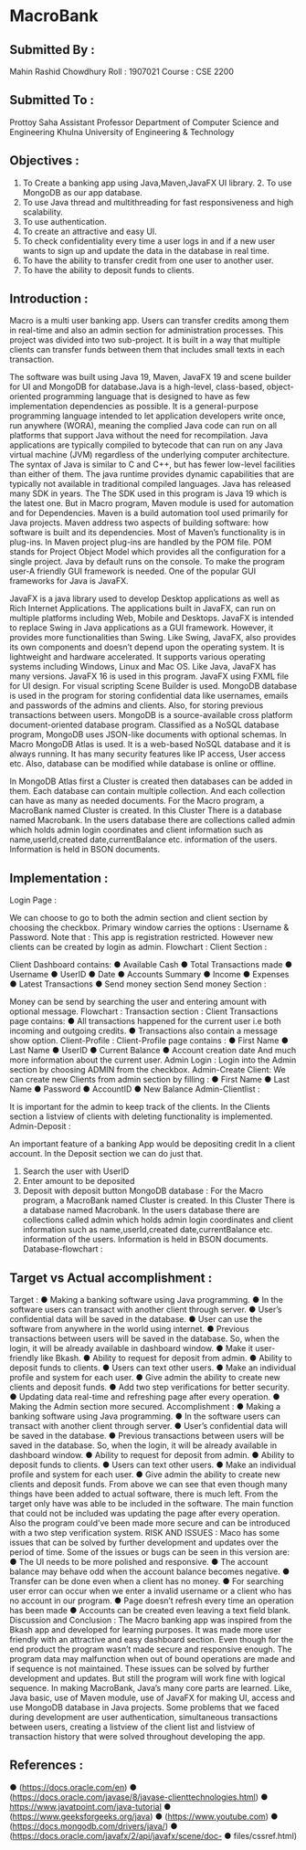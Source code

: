 # MacroBank

## Submitted By : 
Mahin Rashid Chowdhury 
Roll : 1907021 
Course : CSE 2200 
## Submitted To : 
Prottoy Saha 
Assistant Professor 
Department of Computer Science and Engineering 
Khulna University of Engineering &amp; Technology

## Objectives : 
1. To Create a banking app using Java,Maven,JavaFX UI library. 2. To use MongoDB as our app database. 
3. To use Java thread and multithreading for fast responsiveness and high scalability. 
4. To use authentication. 
5. To create an attractive and easy UI. 
6. To check confidentiality every time a user logs in and if a new user wants to sign up and update the data in the database in real time. 
7. To have the ability to transfer credit from one user to another user. 
8. To have the ability to deposit funds to clients. 

## Introduction : 
Macro is a multi user banking app. Users can transfer credits among them in real-time and also an admin section for administration processes. This project was divided into two sub-project. It is built in a
way that multiple clients can transfer funds between them that includes small texts in each transaction. 

The software was built 
using Java 19, Maven, JavaFX 19 and scene builder for UI and MongoDB for database.Java is a high-level, class-based, object-oriented programming language 
that is designed to have as few implementation dependencies as possible. 
It is a general-purpose programming language intended to let application 
developers write once, run anywhere (WORA), meaning the complied
Java code can run on all platforms that support Java without the need for recompilation. Java applications are typically compiled to bytecode that can run on any Java virtual machine (JVM) regardless of the underlying computer architecture. The syntax of Java is similar to C and C++, but has fewer low-level facilities than either of them. The java runtime provides dynamic capabilities that are typically not available in traditional compiled languages. Java has released many SDK in years. The The SDK used in this program is Java 19 which is the latest one. But in Macro program, Maven module is used for automation and for Dependencies. 
Maven is a build automation tool used primarily for Java projects. Maven address two aspects of building software: how software is built and its dependencies. Most of Maven’s functionality is in plug-ins. In Maven project plug-ins are handled by the POM file. POM stands for Project Object Model which provides all the configuration for a single project. Java by default runs on the console. To make the program user-A friendly GUI framework is needed. One of the popular GUI frameworks for Java is JavaFX.

JavaFX is a java library used to develop 
Desktop applications as well as Rich Internet 
Applications. The applications built in 
JavaFX, can run on multiple platforms 
including Web, Mobile and Desktops. JavaFX is intended to replace Swing in Java applications as a GUI framework. However, it provides more functionalities than Swing. Like Swing, JavaFX, also provides its own components and doesn’t depend upon the operating system. It is lightweight and hardware accelerated. It supports various operating systems including Windows, Linux and Mac OS. Like Java, JavaFX has many versions. JavaFX 16 is used in this program. JavaFX using FXML file for UI design. For visual scripting Scene Builder is used. 
MongoDB database is used in the program for storing confidential data like usernames, emails and passwords of the admins and clients. Also, for storing
previous transactions between users. MongoDB is a source-available cross 
platform document-oriented database program. Classified as a NoSQL database program, MongoDB uses JSON-like documents with optional schemas. In Macro MongoDB Atlas is used. It is a web-based NoSQL database and it is always running. It has many security features like IP access, User access etc. Also, database can be modified while database is online or offline. 

In MongoDB Atlas first a Cluster is created then 
databases can be added in them. Each database can contain multiple collection. And each collection can have as many as needed documents. For the Macro program, a MacroBank named Cluster is created. In this Cluster 
There is a database named Macrobank. 
In the users database there are collections called admin which holds admin login coordinates and client information such as name,userId,created date,currentBalance etc. 
information of the users. Information is held in BSON documents.
## Implementation : 
Login Page : 

We can choose to go to both the admin section and client section by choosing the checkbox. 
Primary window carries the options : 
Username & Password. 
Note that : This app is registration restricted. However new clients can be created by login as admin.
Flowchart : 
Client Section :

Client Dashboard contains: 
● Available Cash 
● Total Transactions made 
● Username 
● UserID 
● Date 
● Accounts Summary 
● Income 
● Expenses 
● Latest Transactions
● Send money section 
Send money Section : 

Money can be send by searching the user and entering amount with optional message. 
Flowchart :
Transaction section :
Client Transactions page contains: 
● All transactions happened for the current user i.e both incoming and outgoing credits. 
● Transactions also contain a message show option. 
Client-Profile :
Client-Profile page contains : 
● First Name 
● Last Name 
● UserID 
● Current Balance 
● Account creation date 
And much more information about the current user. 
Admin Login :
Login into the Admin section by choosing ADMIN from the checkbox. 
Admin-Create Client:
We can create new Clients from admin section by filling : 
● First Name 
● Last Name 
● Password 
● AccountID 
● New Balance 
Admin-Clientlist :

It is important for the admin to keep track of the clients. 
In the Clients section a listview of clients with deleting functionality is implemented. 
Admin-Deposit :

An important feature of a banking 
App would be depositing credit 
In a client account. 
In the Deposit section we can do just that. 
1. Search the user with UserID 
2. Enter amount to be deposited 
3. Deposit with deposit button 
MongoDB database :
For the Macro program, a MacroBank named Cluster is created. In this Cluster 
There is a database named Macrobank. 
In the users database there are collections called admin which holds admin login coordinates and client information such as name,userId,created date,currentBalance etc. 
information of the users. Information is held in BSON documents. Database-flowchart :


## Target vs Actual accomplishment : 
Target : 
● Making a banking software using Java 
programming. 
● In the software users can transact with another client through server. 
● User’s confidential data will be saved in the database. ● User can use the software from anywhere in the world using internet. 
● Previous transactions between users will be saved in the database. So, when the login, it will be already available in dashboard window. 
● Make it user-friendly like Bkash. 
● Ability to request for deposit from admin. 
● Ability to deposit funds to clients. 
● Users can text other users. 
● Make an individual profile and system for each user. 
● Give admin the ability to create new clients and deposit funds. ● Add two step verifications for better security. 
● Updating data real-time and refreshing page after every operation.
● Making the Admin section more secured. 
Accomplishment : 
● Making a banking software using Java 
programming. 
● In the software users can transact with another client through server. 
● User’s confidential data will be saved in the database. ● Previous transactions between users will be saved in the database. So, when the login, it will be already available in dashboard window. 
● Ability to request for deposit from admin. 
● Ability to deposit funds to clients. 
● Users can text other users. 
● Make an individual profile and system for each user. ● Give admin the ability to create new clients and deposit funds. 
From above we can see that even though many things have been added to actual software, there is much left. From the target only have was able to be included in the software. The main function that could not be included was updating the page after every operation. Also the program could’ve been made more secure and can be introduced with a two step verification system.
RISK AND ISSUES : 
Maco has some issues that can be solved by further development and updates over the period of time. Some of the issues or bugs can be seen in this version are: 
● The UI needs to be more polished and responsive. 
● The account balance may behave odd when the account balance becomes negative. 
● Transfer can be done even when a client has no money. 
● For searching user error can occur when we enter a invalid username or a client who has no account in our program. 
● Page doesn’t refresh every time an operation has been made ● Accounts can be created even leaving a text field blank. 
Discussion and Conclusion : 
The Macro banking app was inspired from the Bkash app and developed for learning purposes. It was made more user friendly with an attractive and easy dashboard section. Even though for the end product the program wasn’t made secure and responsive enough. The program data may malfunction when out of bound operations are made and if
sequence is not maintained. These issues can be solved by further development and updates. But still the program will work fine with logical sequence. 
In making MacroBank, Java’s many core parts are learned. Like, Java basic, use of Maven module, use of JavaFX for making UI, access and use MongoDB database in Java projects. Some problems that we faced during development are user authentication, simultaneous transactions between users, creating a listview of the client list and listview of transaction history that were solved throughout developing the app. 

## References : 
● (https://docs.oracle.com/en) 
● (https://docs.oracle.com/javase/8/javase-clienttechnologies.html) ● https://www.javatpoint.com/java-tutorial 
● (https://www.geeksforgeeks.org/java) 
● (https://www.youtube.com) 
● (https://docs.mongodb.com/drivers/java/) 
● (https://docs.oracle.com/javafx/2/api/javafx/scene/doc- ● files/cssref.html)
